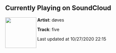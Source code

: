 ## Currently Playing on SoundCloud

[<img align="left" width="100" src="https://i1.sndcdn.com/artworks-000500695647-bw83ei-t50x50.jpg">](https://soundcloud.com/dovescry/five?in=dovescry/sets/x333x)

**Artist**: døves 

**Track**: five

Last updated at 10/27/2020 22:15
